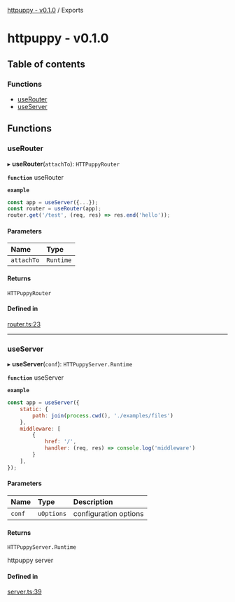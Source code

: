 [httpuppy - v0.1.0](README.md) / Exports

# httpuppy - v0.1.0

## Table of contents

### Functions

- [useRouter](modules.md#userouter)
- [useServer](modules.md#useserver)

## Functions

### useRouter

▸ **useRouter**(`attachTo`): `HTTPuppyRouter`

**`function`** useRouter

**`example`**
```javascript
const app = useServer({...});
const router = useRouter(app);
router.get('/test', (req, res) => res.end('hello'));
```

#### Parameters

| Name | Type |
| :------ | :------ |
| `attachTo` | `Runtime` |

#### Returns

`HTTPuppyRouter`

#### Defined in

[router.ts:23](https://github.com/abschill/httpuppy/blob/2b2366f/src/router.ts#L23)

___

### useServer

▸ **useServer**(`conf`): `HTTPuppyServer.Runtime`

**`function`** useServer

**`example`**
```javascript
const app = useServer({
	static: {
		path: join(process.cwd(), './examples/files')
	},
	middleware: [
		{
			href: '/',
			handler: (req, res) => console.log('middleware')
		}
	],
});
```

#### Parameters

| Name | Type | Description |
| :------ | :------ | :------ |
| `conf` | `uOptions` | configuration options |

#### Returns

`HTTPuppyServer.Runtime`

httpuppy server

#### Defined in

[server.ts:39](https://github.com/abschill/httpuppy/blob/2b2366f/src/server.ts#L39)
